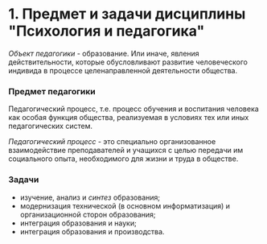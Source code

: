 # 1. Предмет и задачи дисциплины "Психология и педагогика"

_Объект педагогики_ - образование. Или иначе, явления действительности, которые обусловливают развитие человеческого индивида в процессе целенаправленной деятельности общества.

### Предмет педагогики

Педагогический процесс, т.е. процесс обучения и воспитания человека как особая функция общества, реализуемая в условиях тех или иных педагогических систем. 

_Педагогический процесс_ - это специально организованное взаимодействие преподавателей и учащихся с целью передачи им социального опыта, необходимого для жизни и труда в обществе. 

### Задачи

* изучение, анализ и _синтез_ образования;
* модернизация технической (в основном информатизация) и организационной сторон образования;
* интеграция образования и науки;
* интеграция образования и производства.